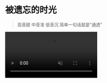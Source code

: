 # 被遗忘的时光

> 高音甜 中音准 低音沉 简单一句话就是“通透”

<video autoplay=true muted src="VUrAe6Gz_3400918778_shd.mp4.mp4"></video>

